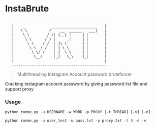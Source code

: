 # InstaBrute
       -------------------------------------------
       |    _            ____________________    |
       |   \ \          /    __  ______   ___|   |
       |    \ \        / /| |__| |     | |       |
       |     \ \      / / |     _|     | |       |
       |      \ \    / /  | |\ \       | |       |
       |       \ \  / /   | | \ \      | |       |
       |        \ \/ /    | |  \ \     | |       |
       |         \__/     |_|   \_\    |_|       |
       |                                         |
       -------------------------------------------
 


> Multithreading Instagram Account password bruteforcer
 

Cracking instagram account password by giving password list file and support proxy

### Usage

```python runme.py -u USERNAME -w WORD -p PROXY [-t THREAD] [-v] [-d]```

```python runme.py -u user_test -w pass.lst -p proxy.txt -t 4 -d -v```


 
